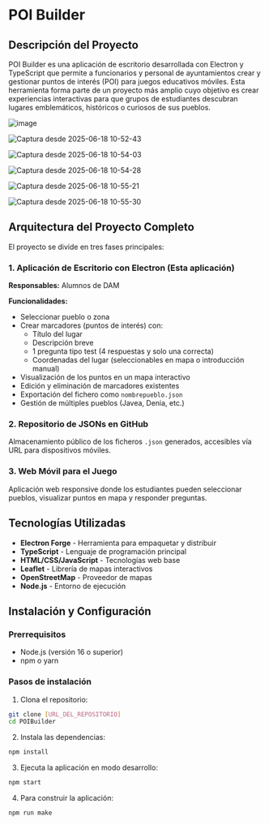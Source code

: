 # POI Builder 

## Descripción del Proyecto

POI Builder es una aplicación de escritorio desarrollada con Electron y TypeScript que permite a funcionarios y personal de ayuntamientos crear y gestionar puntos de interés (POI) para juegos educativos móviles. Esta herramienta forma parte de un proyecto más amplio cuyo objetivo es crear experiencias interactivas para que grupos de estudiantes descubran lugares emblemáticos, históricos o curiosos de sus pueblos.

![image](https://github.com/user-attachments/assets/36fe42ba-8b1c-420c-9f09-9e2740d72da0)

![Captura desde 2025-06-18 10-52-43](https://github.com/user-attachments/assets/3a2d3830-81fa-4e54-8b50-4cd245946262)

![Captura desde 2025-06-18 10-54-03](https://github.com/user-attachments/assets/1d2f46ba-cf9f-4a1a-aed8-3baa8e1e1314)

![Captura desde 2025-06-18 10-54-28](https://github.com/user-attachments/assets/519dfebf-2d7f-47f4-a627-8e87bc6c7d61)

![Captura desde 2025-06-18 10-55-21](https://github.com/user-attachments/assets/28a2dcb5-8745-42d0-ba8d-83b3e8481fe5)

![Captura desde 2025-06-18 10-55-30](https://github.com/user-attachments/assets/ade0544b-6dd2-4d4f-8ffd-4786367be425)





## Arquitectura del Proyecto Completo

El proyecto se divide en tres fases principales:

### 1. Aplicación de Escritorio con Electron (Esta aplicación)
**Responsables:** Alumnos de DAM

**Funcionalidades:**
- Seleccionar pueblo o zona
- Crear marcadores (puntos de interés) con:
  - Título del lugar
  - Descripción breve
  - 1 pregunta tipo test (4 respuestas y solo una correcta)
  - Coordenadas del lugar (seleccionables en mapa o introducción manual)
- Visualización de los puntos en un mapa interactivo
- Edición y eliminación de marcadores existentes
- Exportación del fichero como `nombrepueblo.json`
- Gestión de múltiples pueblos (Javea, Denia, etc.)

### 2. Repositorio de JSONs en GitHub
Almacenamiento público de los ficheros `.json` generados, accesibles vía URL para dispositivos móviles.

### 3. Web Móvil para el Juego
Aplicación web responsive donde los estudiantes pueden seleccionar pueblos, visualizar puntos en mapa y responder preguntas.

## Tecnologías Utilizadas

- **Electron Forge** - Herramienta para empaquetar y distribuir
- **TypeScript** - Lenguaje de programación principal
- **HTML/CSS/JavaScript** - Tecnologías web base
- **Leaflet** - Librería de mapas interactivos
- **OpenStreetMap** - Proveedor de mapas
- **Node.js** - Entorno de ejecución

## Instalación y Configuración

### Prerrequisitos
- Node.js (versión 16 o superior)
- npm o yarn

### Pasos de instalación

1. Clona el repositorio:
```bash
git clone [URL_DEL_REPOSITORIO]
cd POIBuilder
```

2. Instala las dependencias:
```bash
npm install
```

3. Ejecuta la aplicación en modo desarrollo:
```bash
npm start
```

4. Para construir la aplicación:
```bash
npm run make
```





